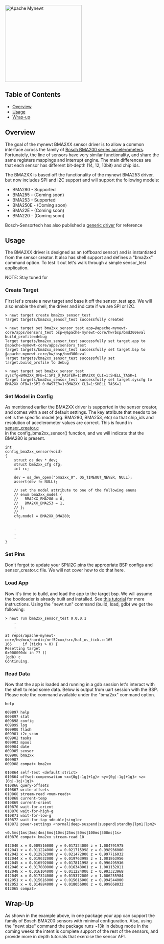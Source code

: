<!--
#
# Licensed to the Apache Software Foundation (ASF) under one
# or more contributor license agreements.  See the NOTICE file
# distributed with this work for additional information
# regarding copyright ownership.  The ASF licenses this file
# to you under the Apache License, Version 2.0 (the
# "License"); you may not use this file except in compliance
# with the License.  You may obtain a copy of the License at
#
# http://www.apache.org/licenses/LICENSE-2.0
#
# Unless required by applicable law or agreed to in writing,
# software distributed under the License is distributed on an
# "AS IS" BASIS, WITHOUT WARRANTIES OR CONDITIONS OF ANY
#  KIND, either express or implied.  See the License for the
# specific language governing permissions and limitations
# under the License.
#
-->

<img src="http://mynewt.apache.org/img/logo.svg" width="250" alt="Apache Mynewt">

## Table of Contents
- [Overview](#overview)
- [Usage](#usage)
- [Wrap-up](#wrap)

## Overview<a name=overview></a>

The goal of the mynewt BMA2XX sensor driver is to allow a common interface 
across the family of [Bosch BMA200 series accelerometers](https://www.bosch-sensortec.com/bst/products/motion/accelerometers/overview_accelerometers).
Fortunately, the line of sensors have very similar functionality, and share 
the same registers mappings and interrupt engine.  The main differences are 
that each sensor has different bit-depth (14, 12, 10bit) and chip ids. 

The BMA2XX is based off the functionality of the mynewt BMA253 driver, but 
now includes SPI and I2C support and will support the following models:

* BMA280 - Supported
* BMA255 - (Coming soon)
* BMA253 - Supported
* BMA250E - (Coming soon)
* BMA22E - (Coming soon)
* BMA220 - (Coming soon)


Bosch-Sensortech has also published a [generic driver](https://github.com/BoschSensortec/BMA2x2_driver)
for reference 

## Usage<a name=usage></a>

The BMA2XX driver is designed as an (offboard sensor) and is instantiated from
 the sensor creator.  It also has shell support and defines a "bma2xx" command 
 option.  To test it out let's walk through a simple sensor_test application.
 
NOTE:  Stay tuned for 
 
### Create Target
First let's create a new target and base it off the sensor_test app.  We will
 also enable the shell, the driver and indicate if we are SPI or I2C.
~~~~
> newt target create bma2xx_sensor_test
Target targets/bma2xx_sensor_test successfully created 
~~~~
~~~~
> newt target set bma2xx_sensor_test app=@apache-mynewt-core/apps/sensors_test bsp=@apache-mynewt-core/hw/bsp/bmd300eval build_profile=debug
Target targets/bma2xx_sensor_test successfully set target.app to @apache-mynewt-core/apps/sensors_test
Target targets/bma2xx_sensor_test successfully set target.bsp to @apache-mynewt-core/hw/bsp/bmd300eval
Target targets/bma2xx_sensor_test successfully set target.build_profile to debug
~~~~
~~~~
> newt target set bma2xx_sensor_test syscfg=BMA2XX_OFB=1:SPI_0_MASTER=1:BMA2XX_CLI=1:SHELL_TASK=1
Target targets/bma2xx_sensor_test successfully set target.syscfg to BMA2XX_OFB=1:SPI_0_MASTER=1:BMA2XX_CLI=1:SHELL_TASK=1
~~~~

### Set Model in Config
As mentioned earlier the BMA2XX driver is supported in the sensor creator, 
and comes with a set of default settings.  The key attribute that needs to be
 set is the specific model (eg. BMA280, BMA253, etc) so that chip_ids and 
 resolution of accelerometer values are correct.  This is found in 
 [sensor_creator.c](https://github.com/apache/mynewt-core/blob/master/hw/sensor/creator/src/sensor_creator.c)  
in the config_bma2xx_sensor() function, and we will indicate that the BMA280 
is present.  
~~~~
int
config_bma2xx_sensor(void)
{
    struct os_dev * dev;
    struct bma2xx_cfg cfg;
    int rc;

    dev = os_dev_open("bma2xx_0", OS_TIMEOUT_NEVER, NULL);
    assert(dev != NULL);

    // set the model attribute to one of the following enums
    // enum bma2xx_model {
    //   BMA2XX_BMA280 = 0,
    //   BMA2XX_BMA253 = 1,
    // };
    //
    cfg.model = BMA2XX_BMA280;
    
    
    .
    .
    .
}
~~~~

### Set Pins
Don't forgot to update your SPI/I2C pins the appropriate BSP configs and 
sensor_creator.c file.  We will not cover how to do that here. 

### Load App
Now it's time to build, and load the app to the target bsp.  We will assume 
the bootloader is already built and installed.  See [this tutorial](https://mynewt.apache.org/latest/os/tutorials/sensors/sensor_thingy_lis2dh12_onb/) 
for more instructions.
Using the "newt run" command (build, load, gdb) we get the following:

~~~~
> newt run bma2xx_sensor_test 0.0.0.1
    .
    .
    .
at repos/apache-mynewt-core/hw/mcu/nordic/nrf52xxx/src/hal_os_tick.c:165
165	    if (ticks > 0) {
Resetting target
0x000000dc in ?? ()
(gdb) c
Continuing.
~~~~


### Read Data
Now that the app is loaded and running in a gdb session let's interact with the 
shell to read some data. Below is output from uart session with the BSP. 
Please note the command available under the "bma2xx" command option.
~~~~
help

009897 help
009897 stat                          
009898 config                        
009899 log                           
009900 flash                         
009901 i2c_scan                      
009902 tasks                         
009903 mpool                         
009904 date                          
009905 sensor                        
009906 bma2xx                        
009907                               
009908 compat> bma2xx

010864 self-test <default|strict>
010864 offset-compensation <x={0g|-1g|+1g}> <y={0g|-1g|+1g}> <z={0g|-1g|+1g}>
010866 query-offsets 
010867 write-offsets 
010868 stream-read <num-reads>
010868 current-temp 
010869 current-orient 
010870 wait-for-orient 
010870 wait-for-high-g 
010871 wait-for-low-g 
010872 wait-for-tap <double|single>
010872 power-settings <normal|deep-suspend|suspend|standby|lpm1|lpm2>
                      <0.5ms|1ms|2ms|4ms|6ms|10ms|25ms|50ms|100ms|500ms|1s>
010876 compat> bma2xx stream-read 10

012040 x = 0.009516000 y = 0.017324000 z = 1.004791975
012041 x = 0.011224000 y = 0.021715998 z = 0.998936000
012042 x = 0.012932000 y = 0.021472000 z = 0.997716032
012044 x = 0.019032000 y = 0.019763998 z = 1.001863956
012045 x = 0.016592000 y = 0.017811998 z = 0.996495936
012046 x = 0.017080000 y = 0.016348001 z = 1.001132011
012048 x = 0.016104000 y = 0.011224000 z = 0.993323968
012049 x = 0.017324000 y = 0.015372000 z = 1.006255984
012051 x = 0.015616000 y = 0.015616000 z = 0.994544000
012052 x = 0.014884000 y = 0.018056000 z = 0.999668032
012065 compat> 
~~~~

## Wrap-Up
As shown in the example above, in one package your app can support the family
 of Bosch BMA200 sensors with minimal configuration.  Also, using the "newt 
 size" command the package runs ~13k in debug mode  In the coming weeks the
  intent is complete support of the rest of the sensors, and provide more in 
  depth tutorials that exercise the sensor API. 
